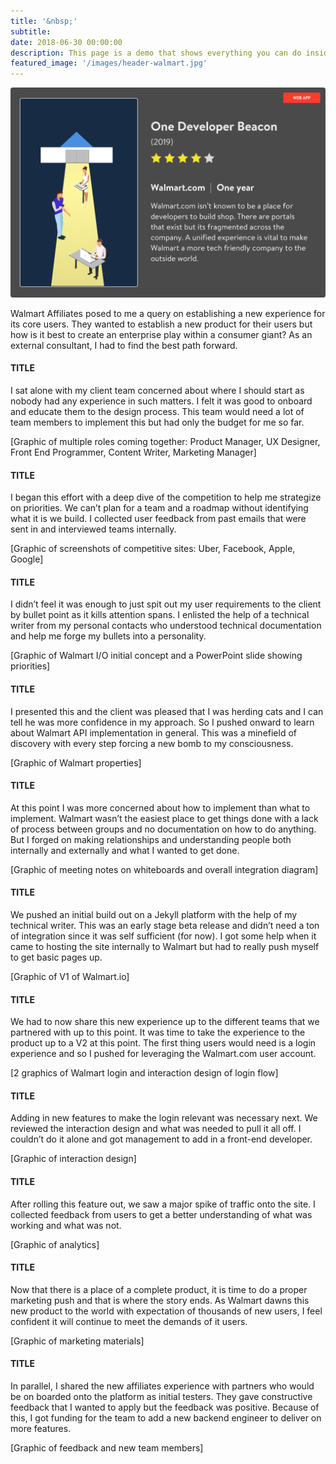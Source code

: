 ```yaml
---
title: '&nbsp;'
subtitle: 
date: 2018-06-30 00:00:00
description: This page is a demo that shows everything you can do inside portfolio and blog posts.
featured_image: '/images/header-walmart.jpg'
---
```


<img src="../images/story-poster-walmart.png">

Walmart Affiliates posed to me a query on establishing a new experience for its core users. They wanted to establish a new product for their users but how is it best to create an enterprise play within a consumer giant? As an external consultant, I had to find the best path forward.

####  TITLE

I sat alone with my client team concerned about where I should start as nobody had any experience in such matters. I felt it was good to onboard and educate them to the design process. This team would need a lot of team members to implement this but had only the budget for me so far.

[Graphic of multiple roles coming together: Product Manager, UX Designer, Front End Programmer, Content Writer, Marketing Manager]

####  TITLE

I began this effort with a deep dive of the competition to help me strategize on priorities. We can’t plan for a team and a roadmap without identifying what it is we build. I collected user feedback from past emails that were sent in and interviewed teams internally.

[Graphic of screenshots of competitive sites: Uber, Facebook, Apple, Google]

####  TITLE

I didn’t feel it was enough to just spit out my user requirements to the client by bullet point as it kills attention spans. I enlisted the help of a technical writer from my personal contacts who understood technical documentation and help me forge my bullets into a personality.

[Graphic of Walmart I/O initial concept and a PowerPoint slide showing priorities]

####  TITLE

I presented this and the client was pleased that I was herding cats and I can tell he was more confidence in my approach. So I pushed onward to learn about Walmart API implementation in general. This was a minefield of discovery with every step forcing a new bomb to my consciousness.

[Graphic of Walmart properties]

####  TITLE

At this point I was more concerned about how to implement than what to implement. Walmart wasn’t the easiest place to get things done with a lack of process between groups and no documentation on how to do anything. But I forged on making relationships and understanding people both internally and externally and what I wanted to get done.

[Graphic of meeting notes on whiteboards and overall integration diagram]

####  TITLE

We pushed an initial build out on a Jekyll platform with the help of my technical writer. This was an early stage beta release and didn’t need a ton of integration since it was self sufficient (for now). I got some help when it came to hosting the site internally to Walmart but had to really push myself to get basic pages up.

[Graphic of V1 of Walmart.io]

####  TITLE

We had to now share this new experience up to the different teams that we partnered with up to this point. It was time to take the experience to the product up to a V2 at this point. The first thing users would need is a login experience and so I pushed for leveraging the Walmart.com user account.

[2 graphics of Walmart login and interaction design of login flow]

####  TITLE

Adding in new features to make the login relevant was necessary next. We reviewed the interaction design and what was needed to pull it all off. I couldn’t do it alone and got management to add in a front-end developer.

[Graphic of interaction design]

####  TITLE

After rolling this feature out, we saw a major spike of traffic onto the site. I collected feedback from users to get a better understanding of what was working and what was not.

[Graphic of analytics]

####  TITLE

Now that there is a place of a complete product, it is time to do a proper marketing push and that is where the story ends. As Walmart dawns this new product to the world with expectation of thousands of new users, I feel confident it will continue to meet the demands of it users.

[Graphic of marketing materials]

####  TITLE

In parallel, I shared the new affiliates experience with partners who would be on boarded onto the platform as initial testers. They gave constructive feedback that I wanted to apply but the feedback was positive. Because of this, I got funding for the team to add a new backend engineer to deliver on more features.

[Graphic of feedback and new team members]